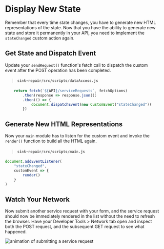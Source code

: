 # Display New State

Remember that every time state changes, you have to generate new HTML representations of the state. Now that you have the ability to generate new state and store it permanently in your API, you need to implement the `stateChanged` custom action again.

## Get State and Dispatch Event

Update your `sendRequest()` function's fetch call to dispatch the custom event after the POST operation has been completed.

> #### `sink-repair/src/scripts/dataAccess.js`

```js
    return fetch(`${API}/serviceRequests`, fetchOptions)
        .then(response => response.json())
        .then(() => {
            document.dispatchEvent(new CustomEvent("stateChanged"))
        })
```

## Generate New HTML Representations

Now your `main` module has to listen for the custom event and invoke the `render()` function to build all the HTML again.

> #### `sink-repair/src/scripts/main.js`

```js
document.addEventListener(
    "stateChanged",
    customEvent => {
        render()
    }
)
```

## Watch Your Network

Now submit another service request with your form, and the service request should now be immediately rendered in the list without the need to refresh the browser. Have your Developer Tools > Network tab open and inspect both the POST request, and the subsequent GET request to see what happened.

![animation of submitting a service request](./images/sink-repair-post-then-fetch.gif)

